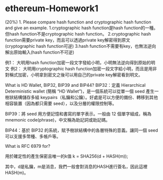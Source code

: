 # ethereum-Homework1
(20%) 1. Please compare hash function and cryptographic hash function and give an example.
1.cryptographic hash function是hash function的一種。但hash function不是cryptographic hash function。
2.cryptographic hash function需要private key，而且可以透過private key解密得到原文(cryptographic hash function可逆) 
3.hash function不需要有key，也無法逆向解出原始輸入(hash function不可逆) 

例1： 大明用hash function加密一段文字發給小明，小明無法逆向得到原始的明文
例2： 大明用cryptographic hash function加密一段文字給小明，而且是用非對稱式加密，小明拿到密文之後可以用自己的private key解密看到明文。

What is HD Wallet, BIP32, BIP39 and BIP44?
BIP32：定義 Hierarchical Deterministic wallet (簡稱 “HD Wallet”)，是一個系統可以從單一個 seed 產生一樹狀結構儲存多組 keypairs（私鑰和公鑰）。好處是可以方便的備份、轉移到其他相容裝置（因為都只需要 seed），以及分層的權限控制等。

BIP39：將 seed 用方便記憶和書寫的單字表示。一般由 12 個單字組成，稱為 mnemonic code(phrase)，中文稱為助記詞或助記碼。

BIP44：基於 BIP32 的系統，賦予樹狀結構中的各層特殊的意義。讓同一個 seed 可以支援多幣種、多帳戶等。

What is RFC 6979 for?

用於確定性的產生保密且唯一的k值
k = SHA256(d + HASH(m));

其中，d是私鑰，m是消息，我們一般會對消息的HASH進行簽名，因此這裡HASH(m)。
